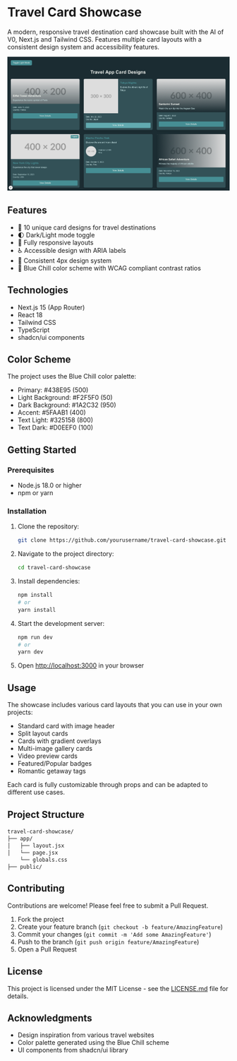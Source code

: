 # Travel Card Showcase

A modern, responsive travel destination card showcase built with the AI of V0, Next.js and Tailwind CSS. Features multiple card layouts with a consistent design system and accessibility features.

![Travel Card Showcase Preview](screenshot.png)

## Features

- 🎨 10 unique card designs for travel destinations
- 🌓 Dark/Light mode toggle
- 📱 Fully responsive layouts
- ♿ Accessible design with ARIA labels
- 🎯 Consistent 4px design system
- 🎨 Blue Chill color scheme with WCAG compliant contrast ratios

## Technologies

- Next.js 15 (App Router)
- React 18
- Tailwind CSS
- TypeScript
- shadcn/ui components

## Color Scheme

The project uses the Blue Chill color palette:

- Primary: #438E95 (500)
- Light Background: #F2F5F0 (50)
- Dark Background: #1A2C32 (950)
- Accent: #5FAAB1 (400)
- Text Light: #325158 (800)
- Text Dark: #D0EEF0 (100)

## Getting Started

### Prerequisites

- Node.js 18.0 or higher
- npm or yarn

### Installation

1. Clone the repository:

   ```bash
   git clone https://github.com/yourusername/travel-card-showcase.git
   ```

2. Navigate to the project directory:

   ```bash
   cd travel-card-showcase
   ```

3. Install dependencies:

   ```bash
   npm install
   # or
   yarn install
   ```

4. Start the development server:

   ```bash
   npm run dev
   # or
   yarn dev
   ```

5. Open [http://localhost:3000](http://localhost:3000) in your browser

## Usage

The showcase includes various card layouts that you can use in your own projects:

- Standard card with image header
- Split layout cards
- Cards with gradient overlays
- Multi-image gallery cards
- Video preview cards
- Featured/Popular badges
- Romantic getaway tags

Each card is fully customizable through props and can be adapted to different use cases.

## Project Structure

```
travel-card-showcase/
├── app/
│   ├── layout.jsx
│   └── page.jsx
    └── globals.css
├── public/
```

## Contributing

Contributions are welcome! Please feel free to submit a Pull Request.

1. Fork the project
2. Create your feature branch (`git checkout -b feature/AmazingFeature`)
3. Commit your changes (`git commit -m 'Add some AmazingFeature'`)
4. Push to the branch (`git push origin feature/AmazingFeature`)
5. Open a Pull Request

## License

This project is licensed under the MIT License - see the [LICENSE.md](LICENSE.md) file for details.

## Acknowledgments

- Design inspiration from various travel websites
- Color palette generated using the Blue Chill scheme
- UI components from shadcn/ui library
